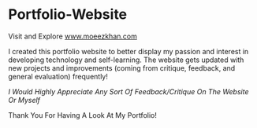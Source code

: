 # Portfolio-Website

Visit and Explore
www.moeezkhan.com

I created this portfolio website to better display my passion and interest in developing technology and self-learning. The website gets updated with new projects and improvements (coming from critique, feedback, and general evaluation) frequently!

*I Would Highly Appreciate Any Sort Of  Feedback/Critique On The Website Or Myself*

Thank You For Having A Look At My Portfolio!
